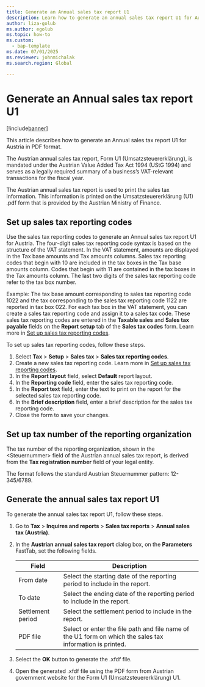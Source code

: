 ```yaml
---
title: Generate an Annual sales tax report U1
description: Learn how to generate an annual sales tax report U1 for Austria in PDF format.
author: liza-golub
ms.author: egolub
ms.topic: how-to
ms.custom: 
  - bap-template
ms.date: 07/01/2025
ms.reviewer: johnmichalak
ms.search.region: Global

---
```


# Generate an Annual sales tax report U1

[!include[banner](../../includes/banner.md)]

This article describes how to generate an Annual sales tax report U1 for Austria in PDF format. 

The Austrian annual sales tax report, Form U1 (Umsatzsteuererklärung), is mandated under the Austrian Value Added Tax Act 1994 (UStG 1994) and serves as a legally required summary of a business’s VAT-relevant transactions for the fiscal year.

The Austrian annual sales tax report is used to print the sales tax information. 
This information is printed on the Umsatzsteuererklärung (U1) .pdf form that is provided by the Austrian Ministry of Finance. 

## Set up sales tax reporting codes

Use the sales tax reporting codes to generate an Annual sales tax report U1 for Austria. 
The four-digit sales tax reporting code syntax is based on the structure of the VAT statement. 
In the VAT statement, amounts are displayed in the Tax base amounts and Tax amounts columns. 
Sales tax reporting codes that begin with 10 are included in the tax boxes in the Tax base amounts column. 
Codes that begin with 11 are contained in the tax boxes in the Tax amounts column. 
The last two digits of the sales tax reporting code refer to the tax box number.

Example: The tax base amount corresponding to sales tax reporting code 1022 and the tax corresponding to the sales tax reporting code 1122 
are reported in tax box 022.
For each tax box in the VAT statement, you can create a sales tax reporting code and assign it to a sales tax code. 
These sales tax reporting codes are entered in the **Taxable sales** and **Sales tax payable** fields on the **Report setup** tab of the **Sales tax codes** form. Learn more in [Set up sales tax reporting codes](../../general-ledger/tasks/set-up-sales-tax-reporting-codes.md).

To set up sales tax reporting codes, follow these steps.

1. Select **Tax** > **Setup** > **Sales tax** > **Sales tax reporting codes**.
1. Create a new sales tax reporting code. Learn more in [Set up sales tax reporting codes](../../general-ledger/tasks/set-up-sales-tax-reporting-codes.md).
1. In the **Report layout** field, select **Default** report layout.
1. In the **Reporting code** field, enter the sales tax reporting code.
1. In the **Report text** field, enter the text to print on the report for the selected sales tax reporting code.
1. In the **Brief description** field, enter a brief description for the sales tax reporting code.
1. Close the form to save your changes.

## Set up tax number of the reporting organization

The tax number of the reporting organization, shown in the \<Steuernummer\> field of the Austrian annual sales tax report, is derived from the **Tax registration number** field of your legal entity.

The format follows the standard Austrian Steuernummer pattern: 12-345/6789.

## Generate the annual sales tax report U1

To generate the annual sales tax report U1, follow these steps.

1. Go to **Tax** > **Inquires and reports** > **Sales tax reports** > **Annual sales tax (Austria)**.
1. In the **Austrian annual sales tax report** dialog box, on the **Parameters** FastTab, set the following fields.

   |Field|Description|
   |------------|-----------|
   |From date|Select the starting date of the reporting period to include in the report.|
   |To date|Select the ending date of the reporting period to include in the report.|
   |Settlement period|Select the settlement period to include in the report.|
   |PDF file|Select or enter the file path and file name of the U1 form on which the sales tax information is printed.|

1. Select the **OK** button to generate the .xfdf file.
1. Open the generated .xfdf file using the PDF form from Austrian government website for the Form U1 (Umsatzsteuererklärung) U1.

